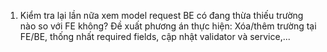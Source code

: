 1. Kiểm tra lại lần nữa xem model request BE có đang thừa thiếu trường nào so với FE không?
Đề xuất phương án thực hiện: Xóa/thêm trường tại FE/BE, thống nhất required fields, cập nhật validator và service,...